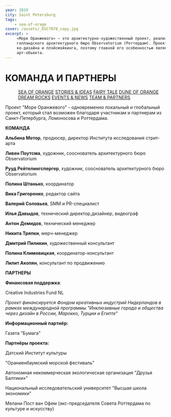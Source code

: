 ```yaml
---
year: 2019
city: Saint Petersburg
tags:
    - sea-of-orage
cover: /assets/_DSC7078_copy.jpg
excerpt: >
     «Море Оранжевого» — это архитектурно-художественный проект, реализуемый командой проекта «Waterfront/ Водная линия» совместно с партнерами из 
     голландского архитектурного бюро Observatorium (Роттердам). Проект, нацеленный на интеграцию паблик-арт в общественные пространства, основан на идеях 
     ко-дизайна и плэйсмэйкинга, поэтому главной его особенностью является сотрудничество с местными жителями, их вовлечение в процесс планирования и создания 
     арт-объекта.
---
```


# КОМАНДА И ПАРТНЕРЫ

<Menu>
<a href="/sea-of-orange">SEA OF ORANGE</a>
<a href="/sea-of-orange/stories-and-ideas">STORIES & IDEAS</a>
<a href="/sea-of-orange/fairytale">FAIRY TALE</a>
<a href="/sea-of-orange/dune-of-orange">DUNE OF ORANGE</a>
<a href="/sea-of-orange/dreamrocks">DREAM ROCKS</a>
<a href="/sea-of-orange/events-and-news">EVENTS & NEWS</a>
<a href="/sea-of-orange/team-and-partners">TEAM & PARTNERS</a>
</Menu>

Проект "Море Оранжевого" - одновременно локальный и глобальный проект, который стал возможен благодаря участникам и партнерам
из Санкт-Петербурга, Ломоносова и Роттердама.

**КОМАНДА**

**Альбина Мотор**, продюсер, директор Института исследования стрит-арта

**Ливен Поутсма**, художник, сооснователь архитектурного бюро Observatorium

**Рууд Рейтелингспергер**, художник, сооснователь архитектурного бюро Observatorium

**Полина Штанько**, координатор

**Вика Григоренко**, редактор сайта

**Валерий Соловьев**, SMM и PR-специалист

**Илья Давыдов**, технический директор,дизайнер, видеограф

**Антон Демидов**, технический менеджер

**Никита Тряпки**, мерч-менеджер

**Дмитрий Пиликин**, художественный консультант

**Полина Климовицкая**, координатор-консультант

**Лилит Акопян**, консультант по продвижению

**ПАРТНЕРЫ**

**Финансовая поддержка**:

Creative Industries Fund NL

*Проект финансируется Фондом креативных индустрий Нидерландов в рамках международной программы "Инклюзивные города и общества через дизайн 
в России, Марокко, Турции и Египте"*

**Информационный партнёр:**

Газета "Бумага"

**Партнёры проекта:** 

Датский Институт культуры

"Ораниенбаумский морской фестиваль"

Автономная некоммерческая экологическая организация "Друзья Балтики»"

Национальный исследовательский университет "Высшая школа экономики"

Мелани Пост ван Офем (экс-председателя Совета Роттердама по культуре и искусству)

